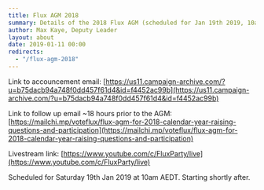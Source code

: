 ```yaml
---
title: Flux AGM 2018
summary: Details of the 2018 Flux AGM (scheduled for Jan 19th 2019, 10am AEDT)
author: Max Kaye, Deputy Leader
layout: about
date: 2019-01-11 00:00
redirects:
  - "/flux-agm-2018"
---
```


Link to accouncement email: [https://us11.campaign-archive.com/?u=b75dacb94a748f0dd457f61d4&id=f4452ac99b](https://us11.campaign-archive.com/?u=b75dacb94a748f0dd457f61d4&id=f4452ac99b)

Link to follow up email ~18 hours prior to the AGM: [https://mailchi.mp/voteflux/flux-agm-for-2018-calendar-year-raising-questions-and-participation](https://mailchi.mp/voteflux/flux-agm-for-2018-calendar-year-raising-questions-and-participation)

Livestream link: [https://www.youtube.com/c/FluxParty/live](https://www.youtube.com/c/FluxParty/live)

Scheduled for Saturday 19th Jan 2019 at 10am AEDT. Starting shortly after.
